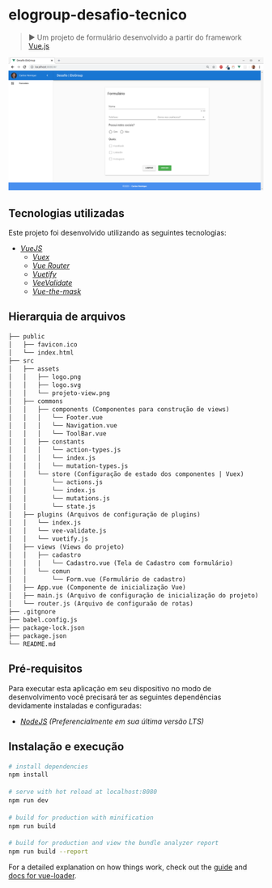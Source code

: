 # elogroup-desafio-tecnico

> :arrow_forward: Um projeto de formulário desenvolvido a partir do framework [Vue.js](https://vuejs.org/)

<p align="center">
  <img src="/src/assets/projeto-view.png">
</p>

## Tecnologias utilizadas

Este projeto foi desenvolvido utilizando as seguintes tecnologias:

* *[VueJS](https://vuejs.org/)*
	* *[Vuex](https://vuex.vuejs.org/guide/)*
  * *[Vue Router](https://router.vuejs.org/)* 
  * *[Vuetify](https://vuetifyjs.com/en/)*
  * *[VeeValidate](https://logaretm.github.io/vee-validate/)*
  * *[Vue-the-mask](https://vuejs-tips.github.io/vue-the-mask/)*

## Hierarquia de arquivos

```
├── public
│   ├── favicon.ico
│   └── index.html
├── src
│   ├── assets
│   │   ├── logo.png
│   │   ├── logo.svg
│   │   └── projeto-view.png
│   ├── commons
│   │   ├── components (Componentes para construção de views)
│   │   │   └── Footer.vue
│   │   │   └── Navigation.vue
│   │   │   └── ToolBar.vue
│   │   ├── constants
│   │   │   └── action-types.js
│   │   │   └── index.js
│   │   │   └── mutation-types.js
│   │   └── store (Configuração de estado dos componentes | Vuex)
│   │       └── actions.js
│   │       └── index.js
│   │       └── mutations.js
│   │       └── state.js
│   ├── plugins (Arquivos de configuração de plugins)
│   │   └── index.js
│   │   └── vee-validate.js
│   │   └── vuetify.js
│   ├── views (Views do projeto)
│   │   ├── cadastro
│   │   |   └── Cadastro.vue (Tela de Cadastro com formulário)
│   │   └── comun
│   │       └── Form.vue (Formulário de cadastro)
│   ├── App.vue (Componente de inicialização Vue)
│   ├── main.js (Arquivo de configuração de inicialização do projeto)
│   └── router.js (Arquivo de configuraão de rotas)
├── .gitgnore
├── babel.config.js
├── package-lock.json
├── package.json
└── README.md
```

## Pré-requisitos

Para executar esta aplicação em seu dispositivo no modo de desenvolvimento você precisará ter as seguintes dependências devidamente instaladas e configuradas:

- _<a href="https://nodejs.org/en/" target="_blank">NodeJS</a> (Preferencialmente em sua última versão LTS)_

## Instalação e execução

```bash
# install dependencies
npm install

# serve with hot reload at localhost:8080
npm run dev

# build for production with minification
npm run build

# build for production and view the bundle analyzer report
npm run build --report
```

For a detailed explanation on how things work, check out the [guide](http://vuejs-templates.github.io/webpack/) and [docs for vue-loader](http://vuejs.github.io/vue-loader).
